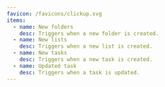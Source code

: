 ```yaml
---
favicon: /favicons/clickup.svg
items:
  - name: New folders
    desc: Triggers when a new folder is created.
  - name: New lists
    desc: Triggers when a new list is created.
  - name: New tasks
    desc: Triggers when a new task is created.
  - name: Updated task
    desc: Triggers when a task is updated.
---
```


<script setup>
  import CustomListing from '../../components/CustomListing.vue'
</script>

<CustomListing />
